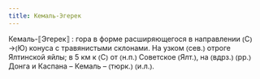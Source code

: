 ```yaml
---
title: Кемаль-Эгерек
---
```


Кемаль-⟦Эгерек⟧
: гора в форме расширяющегося в направлении ⦅С⦆→⦅Ю⦆ конуса с травянистыми склонами. На узком ⦅сев.⦆ отроге Ялтинской яйлы; в 5 км к ⦅С⦆ от ⦅н.п.⦆ Советское ⦅Ялт.⦆, на ⦅вдрз.⦆ ⦅рр.⦆ Донга и Каспана – Кемаль – ⦅тюрк.⦆ ⦅и.л.⦆.
